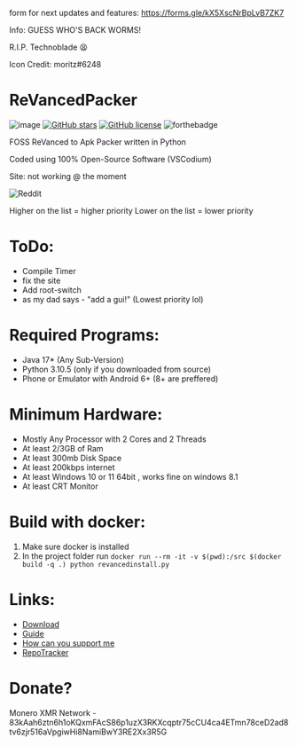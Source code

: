 form for next updates and features: https://forms.gle/kX5XscNrBpLvB7ZK7

Info: GUESS WHO'S BACK WORMS!

R.I.P. Technoblade 😫

Icon Credit: moritz#6248

# ReVancedPacker
![image](https://forthebadge.com/images/badges/fuck-it-ship-it.svg)
[![GitHub stars](https://img.shields.io/github/stars/xemulat/ReVancedPacker?style=for-the-badge)](https://github.com/xemulat/ReVancedPacker/stargazers)
[![GitHub license](https://img.shields.io/github/license/xemulat/ReVancedPacker?style=for-the-badge)](https://github.com/xemulat/ReVancedPacker/blob/main/LICENSE)
![forthebadge](https://i.imgur.com/RPasORd.png)

FOSS ReVanced to Apk Packer written in Python

Coded using 100% Open-Source Software (VSCodium)

Site: not working @ the moment

![Reddit](https://i.imgur.com/scFNROw.jpeg)

Higher on the list = higher priority
Lower on the list = lower priority
# ToDo:
- Compile Timer
- fix the site
- Add root-switch
- as my dad says - "add a gui!" (Lowest priority lol)

# Required Programs:
- Java 17* (Any Sub-Version)
- Python 3.10.5 (only if you downloaded from source)
- Phone or Emulator with Android 6+ (8+ are preffered)

# Minimum Hardware:
- Mostly Any Processor with 2 Cores and 2 Threads
- At least 2/3GB of Ram
- At least 300mb Disk Space
- At least 200kbps internet
- At least Windows 10 or 11 64bit , works fine on windows 8.1
- At least CRT Monitor

# Build with docker:
1. Make sure docker is installed
2. In the project folder run `docker run --rm -it -v $(pwd):/src $(docker build -q .) python revancedinstall.py`

# Links:
- [Download](https://github.com/xemulat/ReVancedPacker/releases)
- [Guide](https://github.com/xemulat/ReVancedPacker/wiki/How-to-use-this-program-(guide))
- [How can you support me](https://github.com/xemulat/ReVancedPacker/wiki/How-can-you-support-me)
- [RepoTracker](https://repo-tracker.com/r/gh/xemulat/ReVancedPacker)

# Donate?
Monero XMR Network - 83kAah6ztn6h1oKQxmFAcS86p1uzX3RKXcqptr75cCU4ca4ETmn78ceD2ad8tv6zjr516aVpgiwHi8NamiBwY3RE2Xx3R5G
